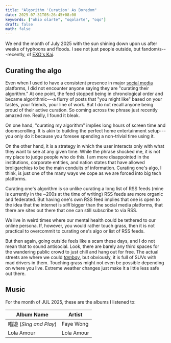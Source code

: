 ```yaml
---
title: "Algorithm 'Curation' As Boredom"
date: 2025-07-31T05:26:45+08:00
keywords: ["ohio olarte", "oqolarte", "oqo"]
draft: false
math: false
---
```


We end the month of July 2025 with the sun shining down upon us after
weeks of typhoons and floods. I see not just people outside, but
fandom/s---recently, of [EXO's Kai](https://www.abs-cbn.com/entertainment/showbiz/events/2025/7/30/-kaion-in-manila-exo-s-kai-is-fierce-flirty-in-electrifying-concert-1143).

## Curating the algo

Even when I used to have a consistent presence in major
[social media](/social-media) platforms, I did not encounter anyone saying they
are "curating their algorithm." At one point, the feed stopped being in
chronological order and became algorithmic---a flurry of posts that "you
might like" based on your tastes, your friends, your line of work. But I
do not recall anyone being proud of their active curation. So coming
across the phrase just recently amazed me. Really, I found it bleak.

On one hand, "curating my algorithm" implies long hours of screen time
and doomscrolling. It is akin to building the perfect home entertainment
setup---you only do it because you foresee spending a non-trivial time using it.

On the other hand, it is a strategy in which the user interacts only
with what they want to see at any given time. While the phrase shocked
me, it is not my place to judge people who do this. I am more
disappointed in the institutions, corporate entities, and nation states
that have allowed broligarchies to be the main conduits of information.
Curating one's algo, I think, is just one of the many ways we cope as we
are forced into big tech platforms.

Curating one's algorithm is so unlike curating a long list of RSS feeds
(mine is currently in the ~200s at the time of writing) RSS feeds are
more organic and federated. But having one's own RSS feed implies that
one is open to the idea that the internet is *still* bigger than the
social media platforms, that there are sites out there that one can
still subscribe to via RSS.

We live in weird times where our mental health could be tethered to our
online persona. If, however, you would rather touch grass, then it is
not practical to overcommit to curating one's algo or list of RSS feeds.

But then again, going outside feels like a scam these days, and I do not
mean that to sound antisocial. Look, there are barely any third spaces
for the wandering public crowd to just chill and hang out for free. The
actual streets are where we could [*tambay*](/tambay), but obviously, it
is full of SUVs with mad drivers in them. Touching grass might not even
be possible depending on where you live. Extreme weather changes just
make it a little less safe out there.

## Music

For the month of JUL 2025, these are the albums I listened to:

| Album Name             | Artist     |
|------------------------|------------|
| 唱遊 (*Sing and Play*) | Faye Wong  |
| Lola Amour             | Lola Amour |
